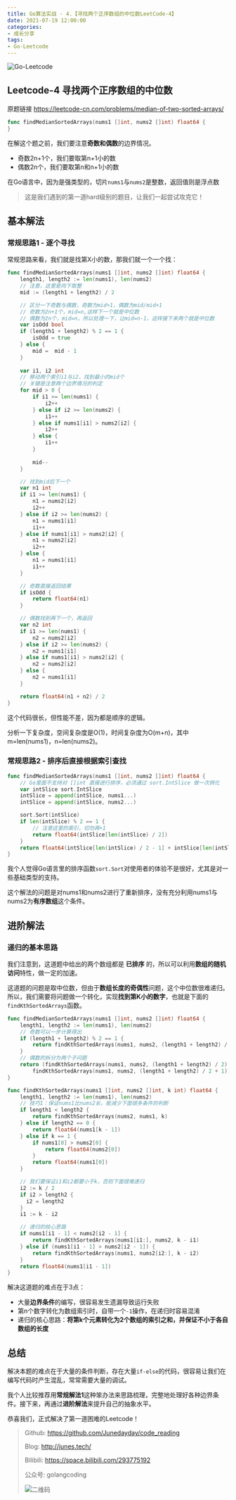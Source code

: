 ```yaml
---
title: Go算法实战 - 4.【寻找两个正序数组的中位数LeetCode-4】
date: 2021-07-19 12:00:00
categories: 
- 成长分享
tags:
- Go-Leetcode
---
```


![Go-Leetcode](https://i.loli.net/2021/07/10/SbG3k5XFRlsJdOV.jpg)

## Leetcode-4 寻找两个正序数组的中位数

原题链接 https://leetcode-cn.com/problems/median-of-two-sorted-arrays/

```go
func findMedianSortedArrays(nums1 []int, nums2 []int) float64 {
}
```

在解这个题之前，我们要注意**奇数和偶数**的边界情况。

- 奇数2n+1个，我们要取第n+1小的数
- 偶数2n个，我们要取第n和n+1小的数

在Go语言中，因为是强类型的，切片`nums1`与`nums2`是整数，返回值则是浮点数

> 这是我们遇到的第一道hard级别的题目，让我们一起尝试攻克它！

<!-- more -->

## 基本解法

### 常规思路1 - 逐个寻找

常规思路来看，我们就是找第X小的数，那我们就一个一个找：

```go
func findMedianSortedArrays(nums1 []int, nums2 []int) float64 {
    length1, length2 := len(nums1), len(nums2)
    // 注意，这里是向下取整
    mid := (length1 + length2) / 2

    // 区分一下奇数与偶数，奇数为mid+1，偶数为mid/mid+1
    // 奇数为2n+1个，mid=n,这样下一个就是中位数
    // 偶数为2n个，mid=n，所以处理一下，让mid=n-1，这样接下来两个就是中位数
    var isOdd bool
    if (length1 + length2) % 2 == 1 {
        isOdd = true
    } else {
        mid =  mid - 1
    }
    
    var i1, i2 int
    // 移动两个索引i1与i2，找到最小的mid个
    // 关键是注意两个边界情况的判定
    for mid > 0 {
        if i1 >= len(nums1) {
            i2++
        } else if i2 >= len(nums2) {
            i1++
        } else if nums1[i1] > nums2[i2] {
            i2++
        } else {
            i1++
        }
        
        mid--
    }

    // 找到mid后下一个
    var n1 int
    if i1 >= len(nums1) {
        n1 = nums2[i2]
        i2++
    } else if i2 >= len(nums2) {
        n1 = nums1[i1]
        i1++
    } else if nums1[i1] > nums2[i2] {
        n1 = nums2[i2]
        i2++
    } else {
        n1 = nums1[i1]
        i1++
    }

    // 奇数直接返回结果
    if isOdd {
        return float64(n1)
    }

    // 偶数找到再下一个，再返回
    var n2 int
    if i1 >= len(nums1) {
        n2 = nums2[i2]
    } else if i2 >= len(nums2) {
        n2 = nums1[i1]
    } else if nums1[i1] > nums2[i2] {
        n2 = nums2[i2]
    } else {
        n2 = nums1[i1]
    }

    return float64(n1 + n2) / 2
}
```

这个代码很长，但性能不差，因为都是顺序的逻辑。

分析一下复杂度，空间复杂度是O(1)，时间复杂度为O(m+n)，其中m=len(nums1)，n=len(nums2)。



### 常规思路2 - 排序后直接根据索引查找

```go
func findMedianSortedArrays(nums1 []int, nums2 []int) float64 {
    // Go里面不支持对 []int 直接进行排序，必须通过 sort.IntSlice 做一次转化
    var intSlice sort.IntSlice
    intSlice = append(intSlice, nums1...)
    intSlice = append(intSlice, nums2...)

    sort.Sort(intSlice)
    if len(intSlice) % 2 == 1 {
        // 注意这里的索引，切勿再+1
        return float64(intSlice[len(intSlice) / 2])
    }
    return float64(intSlice[len(intSlice) / 2 - 1] + intSlice[len(intSlice) / 2 ]) / 2
}
```

我个人觉得Go语言里的排序函数`sort.Sort`对使用者的体验不是很好，尤其是对一些基础类型的支持。

这个解法的问题是对nums1和nums2进行了重新排序，没有充分利用nums1与nums2为**有序数组**这个条件。



## 进阶解法

### 递归的基本思路

我们注意到，这道题中给出的两个数组都是 **已排序** 的，所以可以利用**数组的随机访问**特性，做一定的加速。

这道题的问题是取中位数，但由于**数组长度的奇偶性**问题，这个中位数很难递归。所以，我们需要将问题做一个转化，实现**找到第K小的数字**，也就是下面的`findKthSortedArrays`函数。

```go
func findMedianSortedArrays(nums1 []int, nums2 []int) float64 {
    length1, length2 := len(nums1), len(nums2)
    // 奇数可以一步计算得出
    if (length1 + length2) % 2 == 1 {
        return findKthSortedArrays(nums1, nums2, (length1 + length2) / 2 + 1)
    }
    // 偶数的拆分为两个子问题
    return (findKthSortedArrays(nums1, nums2, (length1 + length2) / 2) +
        findKthSortedArrays(nums1, nums2, (length1 + length2) / 2 + 1)) / 2
}

func findKthSortedArrays(nums1 []int, nums2 []int, k int) float64 {
    length1, length2 := len(nums1), len(nums2)
    // 技巧1：保证nums1比nums2长，能减少下面很多条件的判断
    if length1 < length2 {
        return findKthSortedArrays(nums2, nums1, k)
    } else if length2 == 0 {
        return float64(nums1[k - 1])
    } else if k == 1 {
        if nums1[0] > nums2[0] {
            return float64(nums2[0])
        }
        return float64(nums1[0])
    }

    // 我们要保证i1和i2都要小于k，否则下面很难递归
    i2 := k / 2
    if i2 > length2 {
      i2 = length2
    }
    i1 := k - i2

    // 递归的核心思路
    if nums1[i1 - 1] < nums2[i2 - 1] {
        return findKthSortedArrays(nums1[i1:], nums2, k - i1)
    } else if (nums1[i1 - 1] > nums2[i2 - 1]) {
        return findKthSortedArrays(nums1, nums2[i2:], k - i2)
    }
    return float64(nums1[i1 - 1])
}
```

解决这道题的难点在于3点：

- 大量**边界条件**的编写，很容易发生遗漏导致运行失败
- 第n个数字转化为数组索引时，自带一个`-1`操作，在递归时容易混淆
- 递归的核心思路：**将第k个元素转化为2个数组的索引之和，并保证不小于各自数组的长度**



## 总结

解决本题的难点在于大量的条件判断，存在大量`if-else`的代码，很容易让我们在编写代码时产生混乱，常常需要大量的调试。

我个人比较推荐用**常规解法1**这种笨办法来思路梳理，完整地处理好各种边界条件。接下来，再通过**进阶解法**来提升自己的抽象水平。

恭喜我们，正式解决了第一道困难的Leetcode！



> Github: https://github.com/Junedayday/code_reading
>
> Blog: http://junes.tech/
>
> Bilibili: https://space.bilibili.com/293775192
>
> 公众号: golangcoding
>
>  ![二维码](https://i.loli.net/2021/02/28/RPzy7Hjc9GZ8I3e.jpg)

